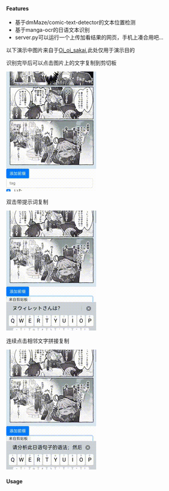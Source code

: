 #### Features
- 基于dmMaze/comic-text-detector的文本位置检测
- 基于manga-ocr的日语文本识别
- server.py可以运行一个上传加看结果的网页，手机上凑合用吧...

以下演示中图片来自于[Oi_oi_sakai](https://x.com/Oi_oi_sakai),此处仅用于演示目的

识别完毕后可以点击图片上的文字复制到剪切板

![单击复制](./static/markdown/1.gif)

双击带提示词复制

![双击复制](./static/markdown/2.gif)

连续点击相邻文字拼接复制

![拼接复制](./static/markdown/3.gif)
#### Usage

